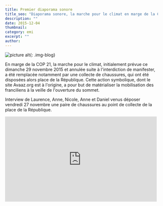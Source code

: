 ```yaml
---
title: Premier diaporama sonore
title_seo: "Diaporama sonore, la marche pour le climat en marge de la COP 21"
description: ""
date: 2015-12-04
thumbnail:
category: emi
excerpt: ""
author:
---
```

![picture alt](/images/blog/marche-climat-diptyque-02B.jpg "Marche pour le climat"){: .img-blog}


En marge de la COP 21, la marche pour le climat, initialement prévue ce dimanche 29 novembre 2015 et annulée suite à l'interdiction de manifester, a été remplacée notamment par une collecte de chaussures, qui ont été disposées alors place de la République. Cette action symbolique, dont le site Avaaz.org est à l'origine, a pour but de matérialiser la mobilisation des franciliens à la veille de l'ouverture du sommet.

Interview de Laurence, Anne, Nicole, Anne et Daniel venus déposer vendredi 27 novembre une paire de chaussures au point de collecte de la place de la République.

<div class="video-container">
    <iframe src="https://player.vimeo.com/video/147931020?title=0&byline=0&portrait=0" width="500" height="281" frameborder="0" webkitallowfullscreen mozallowfullscreen allowfullscreen></iframe>
</div>


